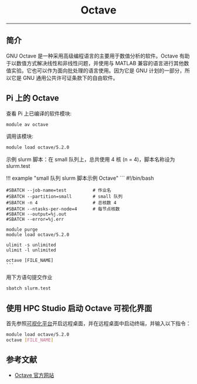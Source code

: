 # <center>Octave</center>

---------

## 简介

GNU Octave 是一种采用高级编程语言的主要用于数值分析的软件。Octave 有助于以数值方式解决线性和非线性问题，并使用与 MATLAB 兼容的语言进行其他数值实验。它也可以作为面向批处理的语言使用。因为它是 GNU 计划的一部分，所以它是 GNU 通用公共许可证条款下的自由软件。


## Pi 上的 Octave

查看 Pi 上已编译的软件模块:
```bash
module av octave
```

调用该模块:
```bash
module load octave/5.2.0
```

示例 slurm 脚本：在 small 队列上，总共使用 4 核 (n = 4)，脚本名称设为 slurm.test

!!! example "small 队列 slurm 脚本示例 Octave"
    ```
    #!/bin/bash
    
    #SBATCH --job-name=test          # 作业名
    #SBATCH --partition=small        # small 队列
    #SBATCH -n 4                     # 总核数 4
    #SBATCH --ntasks-per-node=4      # 每节点核数
    #SBATCH --output=%j.out
    #SBATCH --error=%j.err

    module purge
    module load octave/5.2.0

    ulimit -s unlimited
    ulimit -l unlimited

    octave [FILE_NAME]
    ```

用下方语句提交作业
```bash
sbatch slurm.test
```


## 使用 HPC Studio 启动 Octave 可视化界面

首先参照[可视化平台](../../login/HpcStudio/)开启远程桌面，并在远程桌面中启动终端，并输入以下指令：

```bash
module load octave/5.2.0
octave [FILE_NAME]
```

## 参考文献

- [Octave 官方网站](https://www.gnu.org/software/octave/)

